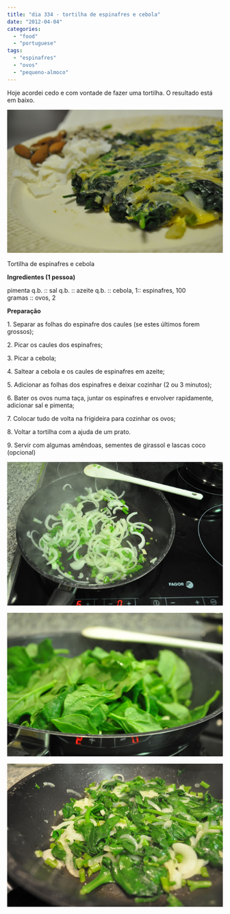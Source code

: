 ```yaml
---
title: "dia 334 - tortilha de espinafres e cebola"
date: "2012-04-04"
categories: 
  - "food"
  - "portuguese"
tags: 
  - "espinafres"
  - "ovos"
  - "pequeno-almoco"
---
```


Hoje acordei cedo e com vontade de fazer uma tortilha. O resultado está em baixo.

  

[![](images/CC+-+Tortilha+Espinafres+e+Cebola4.jpg)](http://2.bp.blogspot.com/-3P2YdfMAhEQ/T3vhuP2B-LI/AAAAAAAAE4s/uMlF3Hi4trw/s1600/CC+-+Tortilha+Espinafres+e+Cebola4.jpg)

  

Tortilha de espinafres e cebola

**Ingredientes (1 pessoa)**

pimenta q.b. :: sal q.b. :: azeite q.b. :: cebola, 1:: espinafres, 100 gramas :: ovos, 2 

  

**Preparação**

1\. Separar as folhas do espinafre dos caules (se estes últimos forem grossos); 

2\. Picar os caules dos espinafres; 

3\. Picar a cebola; 

4\. Saltear a cebola e os caules de espinafres em azeite; 

5\. Adicionar as folhas dos espinafres e deixar cozinhar (2 ou 3 minutos); 

6\. Bater os ovos numa taça, juntar os espinafres e envolver rapidamente, adicionar sal e pimenta; 

7\. Colocar tudo de volta na frigideira para cozinhar os ovos; 

8\. Voltar a tortilha com a ajuda de um prato. 

9\. Servir com algumas amêndoas, sementes de girassol e lascas coco (opcional)

  
  

  

[![](images/CC+-+Tortilha+Espinafres+e+Cebola1.jpg)](http://4.bp.blogspot.com/-EWo-XrHXEXU/T3vhdTxEK-I/AAAAAAAAE4U/j_k_b9-rV28/s1600/CC+-+Tortilha+Espinafres+e+Cebola1.jpg)

  

[![](images/CC+-+Tortilha+Espinafres+e+Cebola2.jpg)](http://2.bp.blogspot.com/-2X7HfGo5A5M/T3vhhpn7JcI/AAAAAAAAE4c/qTenqvW7tbs/s1600/CC+-+Tortilha+Espinafres+e+Cebola2.jpg)

  

[![](images/CC+-+Tortilha+Espinafres+e+Cebola3.jpg)](http://3.bp.blogspot.com/-VSGrHEbiXRA/T3vhl_miwUI/AAAAAAAAE4k/St2RGNd-Bmg/s1600/CC+-+Tortilha+Espinafres+e+Cebola3.jpg)
